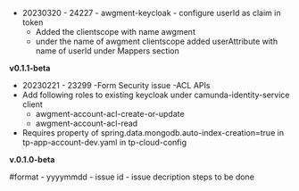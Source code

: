 - 20230320 - 24227 - awgment-keycloak - configure userId as claim in token
   - Added the clientscope with name awgment
   - under the name of awgment clientscope added userAttribute with name of userId under Mappers section


**v0.1.1-beta**
- 20230221 - 23299 -Form Security issue -ACL APIs
 - Add following roles to existing keycloak under camunda-identity-service client
    - awgment-account-acl-create-or-update      
    - awgment-account-acl-read        
 -  Requires property of spring.data.mongodb.auto-index-creation=true in tp-app-account-dev.yaml in tp-cloud-config


**v.0.1.0-beta**
   
#format - yyyymmdd - issue id - issue decription  steps to be done
